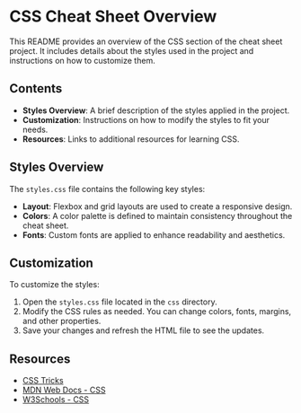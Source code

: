 # CSS Cheat Sheet Overview

This README provides an overview of the CSS section of the cheat sheet project. It includes details about the styles used in the project and instructions on how to customize them.

## Contents

- **Styles Overview**: A brief description of the styles applied in the project.
- **Customization**: Instructions on how to modify the styles to fit your needs.
- **Resources**: Links to additional resources for learning CSS.

## Styles Overview

The `styles.css` file contains the following key styles:

- **Layout**: Flexbox and grid layouts are used to create a responsive design.
- **Colors**: A color palette is defined to maintain consistency throughout the cheat sheet.
- **Fonts**: Custom fonts are applied to enhance readability and aesthetics.

## Customization

To customize the styles:

1. Open the `styles.css` file located in the `css` directory.
2. Modify the CSS rules as needed. You can change colors, fonts, margins, and other properties.
3. Save your changes and refresh the HTML file to see the updates.

## Resources

- [CSS Tricks](https://css-tricks.com/)
- [MDN Web Docs - CSS](https://developer.mozilla.org/en-US/docs/Web/CSS)
- [W3Schools - CSS](https://www.w3schools.com/css/)